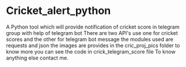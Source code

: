# Cricket_alert_python
A Python tool which will provide notification of cricket score in telegram group with help of telegram bot
There are two API's use one for cricket scores and the other for telegram bot message
the modules used are requests and json
the images are provides in the cric_proj_pics folder
to know more you can see the code in crick_telegram_score file
To know anything else contact me.

